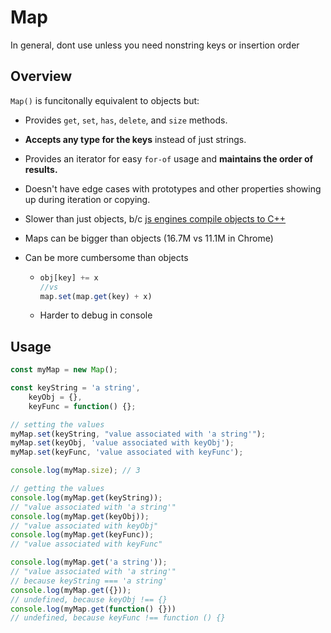 # Map

In general, dont use unless you need nonstring keys or insertion order

## Overview
 `Map()` is funcitonally equivalent to objects but:

- Provides `get`, `set`, `has`, `delete`, and `size` methods.

- **Accepts any type for the keys** instead of just strings.

- Provides an iterator for easy `for-of` usage and **maintains the order of results.**

- Doesn't have edge cases with prototypes and other properties showing up during iteration or copying.

- Slower than just objects, b/c [js engines compile objects to C++](https://mathiasbynens.be/notes/shapes-ics)

- Maps can be bigger than objects (16.7M vs 11.1M in Chrome)

- Can be more cumbersome than objects

  - ```js
    obj[key] += x	
    //vs
    map.set(map.get(key) + x)
    ```

  - Harder to debug in console

## Usage

```js
const myMap = new Map();

const keyString = 'a string',
    keyObj = {},
    keyFunc = function() {};

// setting the values
myMap.set(keyString, "value associated with 'a string'");
myMap.set(keyObj, 'value associated with keyObj');
myMap.set(keyFunc, 'value associated with keyFunc');

console.log(myMap.size); // 3

// getting the values
console.log(myMap.get(keyString));    
// "value associated with 'a string'"
console.log(myMap.get(keyObj));       
// "value associated with keyObj"
console.log(myMap.get(keyFunc));      
// "value associated with keyFunc"

console.log(myMap.get('a string'));   
// "value associated with 'a string'"
// because keyString === 'a string'
console.log(myMap.get({}));          
// undefined, because keyObj !== {}
console.log(myMap.get(function() {})) 
// undefined, because keyFunc !== function () {}
```

